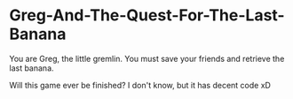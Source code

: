 # Greg-And-The-Quest-For-The-Last-Banana

You are Greg, the little gremlin. You must save your friends and retrieve the last banana.

Will this game ever be finished? I don't know, but it has decent code xD

